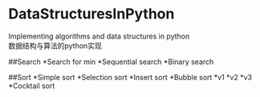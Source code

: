 # DataStructuresInPython
Implementing algorithms and data structures in python  
数据结构与算法的python实现

##Search
*Search for min
*Sequential search
*Binary search

##Sort
*Simple sort
    *Selection sort
    *Insert sort
    *Bubble sort
        *v1
        *v2
        *v3
    *Cocktail sort

